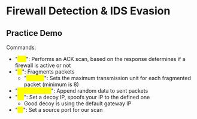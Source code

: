 # Firewall Detection & IDS Evasion

## Practice Demo

Commands:

* "<mark style="color:yellow;">-sA</mark>": Performs an ACK scan, based on the response determines if a firewall is active or not
* "<mark style="color:yellow;">-f</mark>": Fragments packets
  * "<mark style="color:yellow;">f --mtu</mark>": Sets the maximum transmission unit for each fragmented packet (minimum is 8)
* "<mark style="color:yellow;">--data-length</mark>": Append random data to sent packets
* "<mark style="color:yellow;">-D</mark>": Set a decoy IP, spoofs your IP to the defined one
  * Good decoy is using the default gateway IP
* "<mark style="color:yellow;">-g</mark>": Set a source port for our scan
